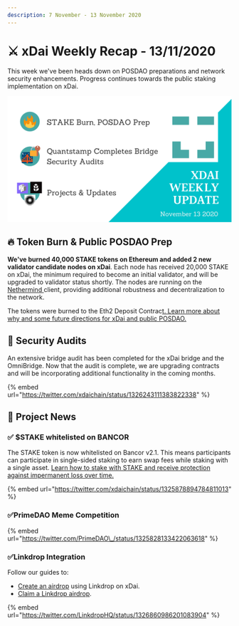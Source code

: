 ```yaml
---
description: 7 November - 13 November 2020
---
```


# ⚔️ xDai Weekly Recap - 13/11/2020

This week we've been heads down on POSDAO preparations and network security enhancements. Progress continues towards the public staking implementation on xDai.

![](../../../../.gitbook/assets/green-and-black-modern-sales-marketing-presentation%20%2818%29.png)

## 🔥 Token Burn & Public POSDAO Prep

**We've burned 40,000 STAKE tokens on Ethereum and added 2 new validator candidate nodes on xDai**. Each node has received 20,000 STAKE on xDai, the minimum required to become an initial validator, and will be upgraded to validator status shortly. The nodes are running on the [Nethermind ](https://www.nethermind.io/)client, providing additional robustness and decentralization to the network.

The tokens were burned to the Eth2 Deposit Contrac[t. Learn more about why and some future directions for xDai and public POSDAO.](../posdao-prep-and-40-000-stake-burn.md)

## 🔐 Security Audits

An extensive bridge audit has been completed for the xDai bridge and the OmniBridge. Now that the audit is complete, we are upgrading contracts and will be incorporating additional functionality in the coming months.

{% embed url="https://twitter.com/xdaichain/status/1326243111383822338" %}

## 🦋 Project News

### ✅ $STAKE whitelisted on BANCOR

The STAKE token is now whitelisted on Bancor v2.1. This means participants can participate in single-sided staking to earn swap fees while staking with a single asset.  [Learn how to stake with STAKE and receive protection against impermanent loss over time.](../../../../for-stakers/stake-token/tools-supporting-stake/exchanges/bancor-2.1-single-sided-staking.md)

{% embed url="https://twitter.com/xdaichain/status/1325878894784811013" %}

### ✅PrimeDAO Meme Competition

{% embed url="https://twitter.com/PrimeDAO\_/status/1325828133422063618" %}

### ✅Linkdrop Integration

Follow our guides to:

* [Create an airdrop](../../../../for-developers/developer-resources/creating-airdrops/creating-airdrops-via-linkdrop.md) using Linkdrop on xDai. 
* [Claim a Linkdrop airdrop](../../../../for-developers/developer-resources/creating-airdrops/getting-airdrops/getting-airdrops-via-linkdrop.md).

{% embed url="https://twitter.com/LinkdropHQ/status/1326860986201083904" %}





